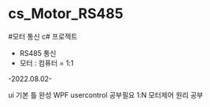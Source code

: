 # cs_Motor_RS485


#모터 통신 c# 프로젝트

- RS485 통신
- 모터 : 컴퓨터 = 1:1


-2022.08.02-

ui 기본 틀 완성
WPF usercontrol 공부필요
1:N 모터제어 원리 공부
